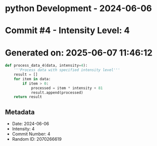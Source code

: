﻿# python Development - 2024-06-06
# Commit #4 - Intensity Level: 4
# Generated on: 2025-06-07 11:46:12
```python
def process_data_4(data, intensity=4):
    '''Process data with specified intensity level'''
    result = []
    for item in data:
        if item > 0:
            processed = item * intensity + 81
            result.append(processed)
    return result
```
## Metadata
- Date: 2024-06-06
- Intensity: 4
- Commit Number: 4
- Random ID: 2070266619
